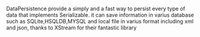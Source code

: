 DataPersistence provide a simply and a fast way to persist every type of data that implements Serializable.
it can save information in varius database such as SQLite,HSQLDB,MYSQL and local file in varius format including xml and json,
thanks to XStream for their fantastic library